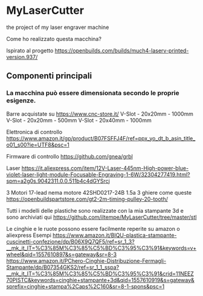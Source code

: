 # MyLaserCutter
the project of my laser engraver machine

Come ho realizzato questa macchina?

Ispirato al progetto https://openbuilds.com/builds/much4-laserv-printed-version.937/

## Componenti principali

### La macchina può essere dimensionata secondo le proprie esigenze.

Barre acquistate su
https://www.cnc-store.it/
V-Slot - 20x20mm - 1000mm
V-Slot - 20x20mm - 500mm
V-Slot - 20x40mm - 1000mm

Elettronica di controllo
https://www.amazon.it/gp/product/B07FSFFJ4F/ref=ppx_yo_dt_b_asin_title_o01_s00?ie=UTF8&psc=1

Firmware di controllo
https://github.com/gnea/grbl

Laser
https://it.aliexpress.com/item/12V-Laser-445nm-High-power-blue-violet-laser-light-module-Focusable-Engraving-1-6W/32304277419.html?spm=a2g0s.9042311.0.0.511b4c4dGYSrcj

3 Motori
17-lead nema motore 42SHD0217-24B 1.5a
3 ghiere come queste
https://openbuildspartstore.com/gt2-2m-timing-pulley-20-tooth/

Tutti i modelli delle plastiche sono realizzate con la mia stampante 3d e sono archiviati qui
https://github.com/iltempe/MyLaserCutter/tree/master/stl

Le cinghie e le ruote possono essere facilmente reperite su amazon o aliexpress
Esempi
https://www.amazon.it/BIQU-plastica-stampante-cuscinetti-confezione/dp/B06X9Q7QF5/ref=sr_1_3?__mk_it_IT=%C3%85M%C3%85%C5%BD%C3%95%C3%91&keywords=v+wheel&qid=1557610897&s=gateway&sr=8-3
https://www.amazon.it/PChero-Cinghie-Distribuzione-Fermagli-Stampante/dp/B07354GKS2/ref=sr_1_1_sspa?__mk_it_IT=%C3%85M%C3%85%C5%BD%C3%95%C3%91&crid=11NEEZ70PISTC&keywords=cinghie+stampante+3d&qid=1557610919&s=gateway&sprefix=cinghie+stampa%2Caps%2C160&sr=8-1-spons&psc=1